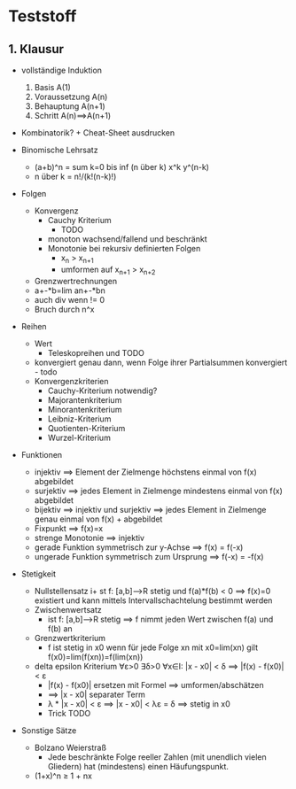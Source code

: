 # Teststoff
## 1. Klausur
+ vollständige Induktion
	1) Basis A(1)
	2) Voraussetzung A(n)
	3) Behauptung A(n+1)
	4) Schritt A(n)==>A(n+1)
+ Kombinatorik?
	+ 
	Cheat-Sheet ausdrucken
+ Binomische Lehrsatz
	+ (a+b)^n = sum k=0 bis inf (n über k) x^k y^(n-k)
	+ n über k = n!/(k!(n-k)!)

+ Folgen
	+ Konvergenz
		+ Cauchy Kriterium
			+ TODO
		+ monoton wachsend/fallend und beschränkt
		+ Monotonie bei rekursiv definierten Folgen
			+ x<sub>n</sub> > x<sub>n+1</sub>
			+ umformen auf x<sub>n+1</sub> > x<sub>n+2</sub>
	+ Grenzwertrechnungen
	+ a+-*b=lim an+-*bn
	+ auch div wenn != 0
	+ Bruch durch n^x
+ Reihen
	+ Wert
		+ Teleskopreihen und TODO
	+ konvergiert genau dann, wenn Folge ihrer Partialsummen konvergiert - todo
	+ Konvergenzkriterien
		+ Cauchy-Kriterium notwendig?
		+ Majorantenkriterium
		+ Minorantenkriterium
		+ Leibniz-Kriterium
		+ Quotienten-Kriterium
		+ Wurzel-Kriterium
+ Funktionen
	+ injektiv ==> Element der Zielmenge höchstens einmal von f(x) abgebildet
	+ surjektiv ==> jedes Element in Zielmenge mindestens einmal von f(x) abgebildet
	+ bijektiv ==> injektiv und surjektiv ==> jedes Element in Zielmenge genau einmal von f(x) + abgebildet
	+ Fixpunkt ==> f(x)=x
	+ strenge Monotonie ==> injektiv
	+ gerade Funktion symmetrisch zur y-Achse ==> f(x) = f(-x)
	+ ungerade Funktion symmetrisch zum Ursprung ==> f(-x) = -f(x)

+ Stetigkeit
	+ Nullstellensatz
		i+ st f: [a,b]-->R stetig und f(a)*f(b) < 0 ==> f(x)=0 existiert und kann mittels Intervallschachtelung bestimmt werden
	+ Zwischenwertsatz
		+ ist f: [a,b]-->R stetig ==> f nimmt jeden Wert zwischen f(a) und f(b) an
	+ Grenzwertkriterium
		+ f ist stetig in x0 wenn für jede Folge xn mit x0=lim(xn) gilt f(x0)=lim(f(xn))=f(lim(xn))
	+ delta epsilon Kriterium
		∀ε>0 ∃δ>0 ∀x∈I: |x - x0| < δ ==> |f(x) - f(x0)| < ε
		+ |f(x) - f(x0)| ersetzen mit Formel ==> umformen/abschätzen
		+  ==> |x - x0| separater Term
		+  	λ * |x - x0| < ε ==> |x - x0| < λε = δ ==> stetig in x0
		+ Trick TODO

+ Sonstige Sätze
	+ Bolzano Weierstraß
		+ Jede beschränkte Folge reeller Zahlen (mit unendlich vielen Gliedern) hat (mindestens) einen Häufungspunkt.
	 + (1+x)^n ≥ 1 + nx
